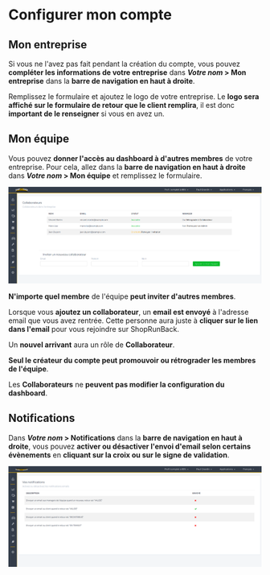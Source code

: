 # Configurer mon compte

## Mon entreprise

Si vous ne l'avez pas fait pendant la création du compte, vous pouvez **compléter les informations de votre entreprise** dans ***Votre nom* > Mon entreprise** dans la **barre de navigation en haut à droite**.

Remplissez le formulaire et ajoutez le logo de votre entreprise. Le **logo sera affiché sur le formulaire de retour que le client remplira**, il est donc **important de le renseigner** si vous en avez un.

## Mon équipe

Vous pouvez **donner l'accès au dashboard à d'autres membres** de votre entreprise. Pour cela, allez dans la **barre de navigation en haut à droite** dans ***Votre nom* > Mon équipe** et remplissez le formulaire.

![Page des collaborateurs](../../images/dashboard/collaborators.png)

**N'importe quel membre** de l'équipe **peut inviter d'autres membres**.

Lorsque vous **ajoutez un collaborateur**, un **email est envoyé** à l'adresse email que vous avez rentrée. Cette personne aura juste à **cliquer sur le lien dans l'email** pour vous rejoindre sur ShopRunBack.

Un **nouvel arrivant** aura un rôle de **Collaborateur**.

**Seul le créateur du compte peut promouvoir ou rétrograder les membres de l'équipe**.

Les **Collaborateurs** ne **peuvent pas modifier la configuration du dashboard**.

## Notifications

Dans ***Votre nom* > Notifications** dans la **barre de navigation en haut à droite**, vous pouvez **activer ou désactiver l'envoi d'email selon certains évènements** en **cliquant sur la croix ou sur le signe de validation**.

![Page des notifications](../../images/dashboard/notifications.png)